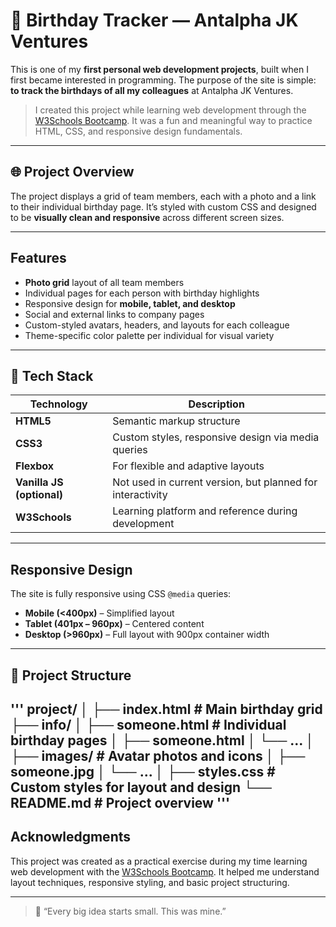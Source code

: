 # 🎉 Birthday Tracker — Antalpha JK Ventures

This is one of my **first personal web development projects**, built when I first became interested in programming. The purpose of the site is simple: **to track the birthdays of all my colleagues** at Antalpha JK Ventures.

>  I created this project while learning web development through the [W3Schools Bootcamp](https://www.w3schools.com/). It was a fun and meaningful way to practice HTML, CSS, and responsive design fundamentals.

---

## 🌐 Project Overview

The project displays a grid of team members, each with a photo and a link to their individual birthday page. It’s styled with custom CSS and designed to be **visually clean and responsive** across different screen sizes.

---

## Features

-  **Photo grid** layout of all team members
-  Individual pages for each person with birthday highlights
-  Responsive design for **mobile, tablet, and desktop**
-  Social and external links to company pages
-  Custom-styled avatars, headers, and layouts for each colleague
-  Theme-specific color palette per individual for visual variety

---

## 🧰 Tech Stack

| Technology | Description |
|------------|-------------|
| **HTML5**  | Semantic markup structure |
| **CSS3**   | Custom styles, responsive design via media queries |
| **Flexbox** | For flexible and adaptive layouts |
| **Vanilla JS (optional)** | Not used in current version, but planned for interactivity |
| **W3Schools** | Learning platform and reference during development |

---

## Responsive Design

The site is fully responsive using CSS `@media` queries:

- **Mobile (<400px)** – Simplified layout
- **Tablet (401px – 960px)** – Centered content
- **Desktop (>960px)** – Full layout with 900px container width

---

## 📂 Project Structure
'''
project/
│
├── index.html # Main birthday grid
├── info/
│ ├── someone.html # Individual birthday pages
│ ├── someone.html
│ └── ...
│
├── images/ # Avatar photos and icons
│ ├── someone.jpg
│ └── ...
│
├── styles.css # Custom styles for layout and design
└── README.md # Project overview
'''
---

## Acknowledgments

This project was created as a practical exercise during my time learning web development with the [W3Schools Bootcamp](https://www.w3schools.com/). It helped me understand layout techniques, responsive styling, and basic project structuring.

---

> 🚀 “Every big idea starts small. This was mine.”

